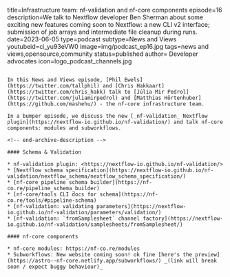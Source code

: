 title=Infrastructure team: nf-validation and nf-core components
episode=16
description=We talk to Nextflow developer Ben Sherman about some exciting new features coming soon to Nextflow: a new CLI v2 interface; submission of job arrays and intermediate file cleanup during runs.
date=2023-06-05
type=podcast
subtype=News and Views
youtubeid=ci_yu93eVW0
image=img/podcast_ep16.jpg
tags=news and views,opensource,community
status=published
author= Developer advocates
icon=logo_podcast_channels.jpg
~~~~~~

In this News and Views episode, [Phil Ewels](https://twitter.com/tallphil) and [Chris Hakkaart](https://twitter.com/chris_hakk) talk to [Júlia Mir Pedrol](https://twitter.com/juliamirpedrol) and [Matthias Hörtenhuber](https://github.com/mashehu/) - the nf-core infrastructure team.

In a bumper episode, we discuss the new [_nf-validation_ Nextflow plugin](https://nextflow-io.github.io/nf-validation/) and talk nf-core components: modules and subworkflows.

<!-- end-archive-description -->

#### Schema & Validation

* nf-validation plugin: <https://nextflow-io.github.io/nf-validation/>
* [Nextflow schema specification](https://nextflow-io.github.io/nf-validation/nextflow_schema/nextflow_schema_specification/)
* [nf-core pipeline schema builder](https://nf-co.re/pipeline_schema_builder)
* [nf-core/tools CLI docs for schema](https://nf-co.re/tools/#pipeline-schema)
* [nf-validation: validating parameters](https://nextflow-io.github.io/nf-validation/parameters/validation/)
* [nf-validation: `fromSamplesheet` channel factory](https://nextflow-io.github.io/nf-validation/samplesheets/fromSamplesheet/)

#### nf-core components

* nf-core modules: https://nf-co.re/modules
* Subworkflows: New website coming soon! ok fine [here's the preview](https://astro--nf-core.netlify.app/subworkflows/) _(link will break soon / expect buggy behaviour)_
